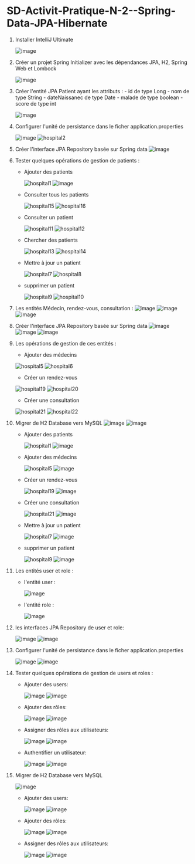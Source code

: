 
# SD-Activit-Pratique-N-2--Spring-Data-JPA-Hibernate


1. Installer IntelliJ Ultimate
   
   ![image](https://github.com/SanaeHelen/SD-Activit-Pratique-N-2--Spring-Data-JPA-Hibernate/assets/136022070/da3e3a60-e855-4c54-ac07-3266bd07a9ec)

3. Créer un projet Spring Initializer avec les dépendances JPA, H2, Spring Web et Lombock

   ![image](https://github.com/SanaeHelen/SD-Activit-Pratique-N-2--Spring-Data-JPA-HibernateP1/assets/136022070/31bda72a-9059-4ae4-b794-2286c367d628)

4. Créer l'entité JPA Patient ayant les attributs :
       - id de type Long
       - nom de type String
       - dateNaissanec de type Date
       - malade de type boolean
       - score de type int

   ![image](https://github.com/SanaeHelen/SD-Activit-Pratique-N-2--Spring-Data-JPA-HibernateP1/assets/136022070/a62032de-9bc3-4bb2-8be7-f532817e3295)

6. Configurer l'unité de persistance dans le ficher application.properties

   ![image](https://github.com/SanaeHelen/SD-Activit-Pratique-N-2--Spring-Data-JPA-HibernateP1/assets/136022070/e7615545-6912-4c6a-b8d1-b7dc2f7f2cca)
   ![hospital2](https://github.com/SanaeHelen/SD-Activit-Pratique-N-2--Spring-Data-JPA-HibernateP1/assets/136022070/7f4adac6-9f45-49fd-b30f-9317640b5332)


8. Créer l'interface JPA Repository basée sur Spring data
   ![image](https://github.com/SanaeHelen/SD-Activit-Pratique-N-2--Spring-Data-JPA-HibernateP1/assets/136022070/4eb458d2-4ba8-40e9-8fda-f1cd0d6e2b60)

10. Tester quelques opérations de gestion de patients :
    
    - Ajouter des patients
      
      ![hospital1](https://github.com/SanaeHelen/SD-Activit-Pratique-N-2--Spring-Data-JPA-HibernateP1/assets/136022070/aba17753-aff6-46e7-b540-8fa7f446321b)
      ![image](https://github.com/SanaeHelen/SD-Activit-Pratique-N-2--Spring-Data-JPA-HibernateP1/assets/136022070/96503ea3-9f34-4497-bc44-8bb56b4edd20)



    - Consulter tous les patients
      
      ![hospital15](https://github.com/SanaeHelen/SD-Activit-Pratique-N-2--Spring-Data-JPA-HibernateP1/assets/136022070/b7f3cf12-cde9-47dd-9dbc-d6eff29cb72b)
      ![hospital16](https://github.com/SanaeHelen/SD-Activit-Pratique-N-2--Spring-Data-JPA-HibernateP1/assets/136022070/cd83713d-41ca-409a-857f-2cf20bd796d8)


    - Consulter un patient
      
      ![hospital11](https://github.com/SanaeHelen/SD-Activit-Pratique-N-2--Spring-Data-JPA-HibernateP1/assets/136022070/012c32f9-03a5-4fcc-ac07-77b437491817)
      ![hospital12](https://github.com/SanaeHelen/SD-Activit-Pratique-N-2--Spring-Data-JPA-HibernateP1/assets/136022070/95053cc5-7d7d-4dbe-b84b-da2c3ab10a3a)


    - Chercher des patients
      
      ![hospital13](https://github.com/SanaeHelen/SD-Activit-Pratique-N-2--Spring-Data-JPA-HibernateP1/assets/136022070/93618296-71c6-44f5-93a9-3cfef5e40ddb)
      ![hospital14](https://github.com/SanaeHelen/SD-Activit-Pratique-N-2--Spring-Data-JPA-HibernateP1/assets/136022070/6614ae26-761b-49eb-afb2-c420ab7bcb37)


    - Mettre à jour un patient
      
      ![hospital7](https://github.com/SanaeHelen/SD-Activit-Pratique-N-2--Spring-Data-JPA-HibernateP1/assets/136022070/6d9186a1-ec1c-491c-ab00-3a1f5eed8e36)
      ![hospital8](https://github.com/SanaeHelen/SD-Activit-Pratique-N-2--Spring-Data-JPA-HibernateP1/assets/136022070/cb143f55-5b37-4161-8230-fa123674512e)


    - supprimer un patient
      
      ![hospital9](https://github.com/SanaeHelen/SD-Activit-Pratique-N-2--Spring-Data-JPA-HibernateP1/assets/136022070/d42cb02c-f207-4953-9540-63f15bcc85e8)
      ![hospital10](https://github.com/SanaeHelen/SD-Activit-Pratique-N-2--Spring-Data-JPA-HibernateP1/assets/136022070/cf1b2db6-e403-4318-98f5-47cc6fca8eb0)

12. Les entités Médecin, rendez-vous, consultation :
    ![image](https://github.com/SanaeHelen/SD-Activit-Pratique-N-2--Spring-Data-JPA-HibernateP1/assets/136022070/41b74c3f-9534-434b-b071-55b078b4f977)
    ![image](https://github.com/SanaeHelen/SD-Activit-Pratique-N-2--Spring-Data-JPA-HibernateP1/assets/136022070/e2996d56-db3b-4a57-9bf1-7cba1b3fd6bc)
    ![image](https://github.com/SanaeHelen/SD-Activit-Pratique-N-2--Spring-Data-JPA-HibernateP1/assets/136022070/83934ee2-1542-4294-9ef5-498de4bcc3ef)

13. Créer l'interface JPA Repository basée sur Spring data
   ![image](https://github.com/SanaeHelen/SD-Activit-Pratique-N-2--Spring-Data-JPA-HibernateP1/assets/136022070/351bb612-3786-422a-9971-5e2610657012)
   ![image](https://github.com/SanaeHelen/SD-Activit-Pratique-N-2--Spring-Data-JPA-HibernateP1/assets/136022070/12edeb8b-66db-44d0-83f1-febed4dcc996)
   ![image](https://github.com/SanaeHelen/SD-Activit-Pratique-N-2--Spring-Data-JPA-HibernateP1/assets/136022070/84287cbf-6ae3-4544-bdda-b1d47c2bedd9)

13. Les opérations de gestion de ces entités :
    - Ajouter des médecins
      
    ![hospital5](https://github.com/SanaeHelen/SD-Activit-Pratique-N-2--Spring-Data-JPA-HibernateP1/assets/136022070/a2edbcfb-3b80-4ad6-8a9a-22d2270100e3)
    ![hospital6](https://github.com/SanaeHelen/SD-Activit-Pratique-N-2--Spring-Data-JPA-HibernateP1/assets/136022070/3c32e11e-de92-4b26-9af9-a5b553114885)

    - Créer un rendez-vous

    ![hospital19](https://github.com/SanaeHelen/SD-Activit-Pratique-N-2--Spring-Data-JPA-HibernateP1/assets/136022070/8d581b41-9b9a-4afa-a1c1-09a347fe9716)
    ![hospital20](https://github.com/SanaeHelen/SD-Activit-Pratique-N-2--Spring-Data-JPA-HibernateP1/assets/136022070/f838e84f-4ea4-4142-82bf-358363a9bed2)

    - Créer une consultation
   
    ![hospital21](https://github.com/SanaeHelen/SD-Activit-Pratique-N-2--Spring-Data-JPA-HibernateP1/assets/136022070/96e4dd92-c872-4834-9bb9-3db42eedf2e0)
    ![hospital22](https://github.com/SanaeHelen/SD-Activit-Pratique-N-2--Spring-Data-JPA-HibernateP1/assets/136022070/4fd3bf7d-10b9-49d9-9017-c2a8485daada)
    



      


12. Migrer de H2 Database vers MySQL
    ![image](https://github.com/SanaeHelen/SD-Activit-Pratique-N-2--Spring-Data-JPA-HibernateP1/assets/136022070/8fb1164b-bb44-4065-831b-b53bd36e0837)
    ![image](https://github.com/SanaeHelen/SD-Activit-Pratique-N-2--Spring-Data-JPA-HibernateP1/assets/136022070/db7c9bc1-30ec-42e1-b6ea-caf2c680d1b9)

    - Ajouter des patients
      
      ![hospital1](https://github.com/SanaeHelen/SD-Activit-Pratique-N-2--Spring-Data-JPA-HibernateP1/assets/136022070/aba17753-aff6-46e7-b540-8fa7f446321b)
      ![image](https://github.com/SanaeHelen/SD-Activit-Pratique-N-2--Spring-Data-JPA-HibernateP1/assets/136022070/60246c0b-4e94-435c-80d5-445ea6f35e19)


    - Ajouter des médecins
      
      ![hospital5](https://github.com/SanaeHelen/SD-Activit-Pratique-N-2--Spring-Data-JPA-HibernateP1/assets/136022070/a2edbcfb-3b80-4ad6-8a9a-22d2270100e3)
      ![image](https://github.com/SanaeHelen/SD-Activit-Pratique-N-2--Spring-Data-JPA-HibernateP1/assets/136022070/073d3bad-61c2-404f-a3fc-d49e34bbbf3a)


    - Créer un rendez-vous

      ![hospital19](https://github.com/SanaeHelen/SD-Activit-Pratique-N-2--Spring-Data-JPA-HibernateP1/assets/136022070/8d581b41-9b9a-4afa-a1c1-09a347fe9716)
      ![image](https://github.com/SanaeHelen/SD-Activit-Pratique-N-2--Spring-Data-JPA-HibernateP1/assets/136022070/68a86f59-5d92-417e-b74c-2a13ebf8f074)

    
    - Créer une consultation
   
      ![hospital21](https://github.com/SanaeHelen/SD-Activit-Pratique-N-2--Spring-Data-JPA-HibernateP1/assets/136022070/96e4dd92-c872-4834-9bb9-3db42eedf2e0)
      ![image](https://github.com/SanaeHelen/SD-Activit-Pratique-N-2--Spring-Data-JPA-HibernateP1/assets/136022070/65e387b7-8816-4902-999c-f2a96e4a2aa3)


    - Mettre à jour un patient
      
      ![hospital7](https://github.com/SanaeHelen/SD-Activit-Pratique-N-2--Spring-Data-JPA-HibernateP1/assets/136022070/6d9186a1-ec1c-491c-ab00-3a1f5eed8e36)
      ![image](https://github.com/SanaeHelen/SD-Activit-Pratique-N-2--Spring-Data-JPA-HibernateP1/assets/136022070/3de9d915-d5ea-4e0a-bffb-f5e3fd037c9d)
    

    - supprimer un patient
      
      ![hospital9](https://github.com/SanaeHelen/SD-Activit-Pratique-N-2--Spring-Data-JPA-HibernateP1/assets/136022070/d42cb02c-f207-4953-9540-63f15bcc85e8)
      ![image](https://github.com/SanaeHelen/SD-Activit-Pratique-N-2--Spring-Data-JPA-HibernateP1/assets/136022070/9048fd61-7bb9-48f6-a367-c6ba0c905507)

13.  Les entités user et role :

      - l'entité user :

          ![image](https://github.com/SanaeHelen/SD-Activit-Pratique-N-2--Spring-Data-JPA-Hibernate/assets/136022070/3b6dda8f-441f-4512-83d0-73e7733b552e)


      - l'entité role :
        
          ![image](https://github.com/SanaeHelen/SD-Activit-Pratique-N-2--Spring-Data-JPA-Hibernate/assets/136022070/9a99e039-ba99-4f70-b5f9-be7112434d14)
          
        
14. les interfaces JPA Repository de user et role:
    
    ![image](https://github.com/SanaeHelen/SD-Activit-Pratique-N-2--Spring-Data-JPA-Hibernate/assets/136022070/877292bb-c02c-476e-b9b5-10726905c191)
    ![image](https://github.com/SanaeHelen/SD-Activit-Pratique-N-2--Spring-Data-JPA-Hibernate/assets/136022070/4b23f6ad-0415-4498-913c-f9d594b01284)

6. Configurer l'unité de persistance dans le ficher application.properties
   
    ![image](https://github.com/SanaeHelen/SD-Activit-Pratique-N-2--Spring-Data-JPA-Hibernate/assets/136022070/30d680d7-a8ef-43b4-b3d9-c43e9df45bf1)
    ![image](https://github.com/SanaeHelen/SD-Activit-Pratique-N-2--Spring-Data-JPA-Hibernate/assets/136022070/3c671a3c-6bd3-458c-a5d8-e5a0cfe7e82d)

15. Tester quelques opérations de gestion de users et roles :
    - Ajouter des users:
      
        ![image](https://github.com/SanaeHelen/SD-Activit-Pratique-N-2--Spring-Data-JPA-Hibernate/assets/136022070/69854360-6633-438d-806e-6f7e1cb48ff4)
        ![image](https://github.com/SanaeHelen/SD-Activit-Pratique-N-2--Spring-Data-JPA-Hibernate/assets/136022070/6e1e177d-7a86-46c0-9996-1ce7e0b309b9)

 
    - Ajouter des rôles:
      
        ![image](https://github.com/SanaeHelen/SD-Activit-Pratique-N-2--Spring-Data-JPA-Hibernate/assets/136022070/b8b3f3d4-93c5-41fa-bbc1-1292706965b8)
        ![image](https://github.com/SanaeHelen/SD-Activit-Pratique-N-2--Spring-Data-JPA-Hibernate/assets/136022070/d9f2510d-2db7-46bf-8112-8de1f7a80cb0)


    - Assigner des rôles aux utilisateurs:
      
        ![image](https://github.com/SanaeHelen/SD-Activit-Pratique-N-2--Spring-Data-JPA-Hibernate/assets/136022070/eb54636f-19bd-4cdc-af48-ebcf413488f8)
        ![image](https://github.com/SanaeHelen/SD-Activit-Pratique-N-2--Spring-Data-JPA-Hibernate/assets/136022070/8dfc4496-cc66-4c77-b365-94c0568734cb)


    - Authentifier un utilisateur:
      
        ![image](https://github.com/SanaeHelen/SD-Activit-Pratique-N-2--Spring-Data-JPA-Hibernate/assets/136022070/66c4dc28-36da-47da-91e9-b3018a2994e0)
        ![image](https://github.com/SanaeHelen/SD-Activit-Pratique-N-2--Spring-Data-JPA-Hibernate/assets/136022070/9dd20977-e630-4946-b6ac-564e1ebfecbb)

 
7. Migrer de H2 Database vers MySQL
   
   ![image](https://github.com/SanaeHelen/SD-Activit-Pratique-N-2--Spring-Data-JPA-Hibernate/assets/136022070/81f76f1a-96c3-4dcd-a505-f47fe42bbf70)

   
   - Ajouter des users:
      
        ![image](https://github.com/SanaeHelen/SD-Activit-Pratique-N-2--Spring-Data-JPA-Hibernate/assets/136022070/69854360-6633-438d-806e-6f7e1cb48ff4)
        ![image](https://github.com/SanaeHelen/SD-Activit-Pratique-N-2--Spring-Data-JPA-Hibernate/assets/136022070/a3d199b7-3089-476d-979f-f1976f2d4dab)

 
    - Ajouter des rôles:
      
        ![image](https://github.com/SanaeHelen/SD-Activit-Pratique-N-2--Spring-Data-JPA-Hibernate/assets/136022070/b8b3f3d4-93c5-41fa-bbc1-1292706965b8)
        ![image](https://github.com/SanaeHelen/SD-Activit-Pratique-N-2--Spring-Data-JPA-Hibernate/assets/136022070/fb028dc6-569e-4eae-a83b-e389a91949dd)

    - Assigner des rôles aux utilisateurs:
      
        ![image](https://github.com/SanaeHelen/SD-Activit-Pratique-N-2--Spring-Data-JPA-Hibernate/assets/136022070/eb54636f-19bd-4cdc-af48-ebcf413488f8)
        ![image](https://github.com/SanaeHelen/SD-Activit-Pratique-N-2--Spring-Data-JPA-Hibernate/assets/136022070/33664eee-9c7d-4635-a85d-469a5deb1f6b)

  
    
    



      

